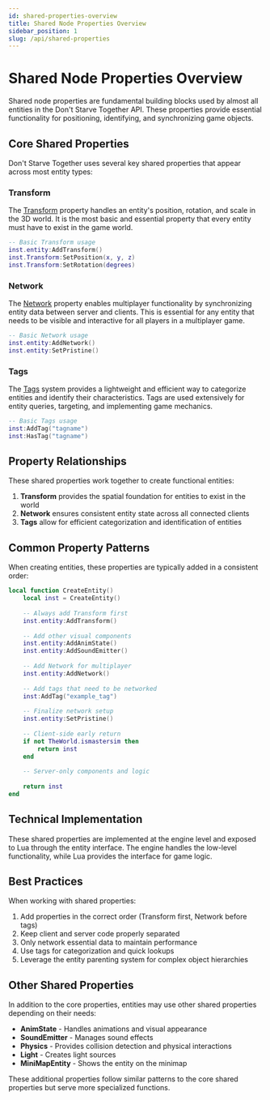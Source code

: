```yaml
---
id: shared-properties-overview
title: Shared Node Properties Overview
sidebar_position: 1
slug: /api/shared-properties
---
```


# Shared Node Properties Overview

Shared node properties are fundamental building blocks used by almost all entities in the Don't Starve Together API. These properties provide essential functionality for positioning, identifying, and synchronizing game objects.

## Core Shared Properties

Don't Starve Together uses several key shared properties that appear across most entity types:

### Transform

The [Transform](./transform.md) property handles an entity's position, rotation, and scale in the 3D world. It is the most basic and essential property that every entity must have to exist in the game world.

```lua
-- Basic Transform usage
inst.entity:AddTransform()
inst.Transform:SetPosition(x, y, z)
inst.Transform:SetRotation(degrees)
```

### Network

The [Network](./network.md) property enables multiplayer functionality by synchronizing entity data between server and clients. This is essential for any entity that needs to be visible and interactive for all players in a multiplayer game.

```lua
-- Basic Network usage
inst.entity:AddNetwork()
inst.entity:SetPristine()
```

### Tags

The [Tags](./tags.md) system provides a lightweight and efficient way to categorize entities and identify their characteristics. Tags are used extensively for entity queries, targeting, and implementing game mechanics.

```lua
-- Basic Tags usage
inst:AddTag("tagname")
inst:HasTag("tagname")
```

## Property Relationships

These shared properties work together to create functional entities:

1. **Transform** provides the spatial foundation for entities to exist in the world
2. **Network** ensures consistent entity state across all connected clients
3. **Tags** allow for efficient categorization and identification of entities

## Common Property Patterns

When creating entities, these properties are typically added in a consistent order:

```lua
local function CreateEntity()
    local inst = CreateEntity()
    
    -- Always add Transform first
    inst.entity:AddTransform()
    
    -- Add other visual components
    inst.entity:AddAnimState()
    inst.entity:AddSoundEmitter()
    
    -- Add Network for multiplayer
    inst.entity:AddNetwork()
    
    -- Add tags that need to be networked
    inst:AddTag("example_tag")
    
    -- Finalize network setup
    inst.entity:SetPristine()
    
    -- Client-side early return
    if not TheWorld.ismastersim then
        return inst
    end
    
    -- Server-only components and logic
    
    return inst
end
```

## Technical Implementation

These shared properties are implemented at the engine level and exposed to Lua through the entity interface. The engine handles the low-level functionality, while Lua provides the interface for game logic.

## Best Practices

When working with shared properties:

1. Add properties in the correct order (Transform first, Network before tags)
2. Keep client and server code properly separated
3. Only network essential data to maintain performance
4. Use tags for categorization and quick lookups
5. Leverage the entity parenting system for complex object hierarchies

## Other Shared Properties

In addition to the core properties, entities may use other shared properties depending on their needs:

- **AnimState** - Handles animations and visual appearance
- **SoundEmitter** - Manages sound effects
- **Physics** - Provides collision detection and physical interactions
- **Light** - Creates light sources
- **MiniMapEntity** - Shows the entity on the minimap

These additional properties follow similar patterns to the core shared properties but serve more specialized functions. 